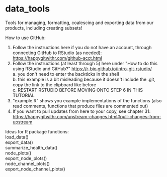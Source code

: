 # data_tools
Tools for managing, formatting, coalescing and exporting data from our products, including creating subsets!

How to use GitHub:

1. Follow the instructions here if you do not have an account, through connecting GitHub to RStudio (as needed):  
https://happygitwithr.com/github-acct.html  
2. Follow the instructions (at least through 5) here under "How to do this using RStudio and GitHub?" https://r-bio.github.io/intro-git-rstudio/  
  a. you don't need to enter the backticks in the shell  
  b. this example is a bit misleading because it doesn't include the .git, copy the link to the clipboard like before  
  c. RESTART RSTUDIO BEFORE MOVING ONTO STEP 6 IN THIS TUTORIAL  
3. "example.R" shows you example implementations of the functions (also read comments, functions that produce files are commented out)  
4. If you want to pull updates from here to your copy, see chapter 31: https://happygitwithr.com/upstream-changes.html#pull-changes-from-upstream

Ideas for R package functions:  
load_data()  
export_data()  
summarize_health_data()  
node_plots()  
export_node_plots()  
node_channel_plots()  
export_node_channel_plots()
